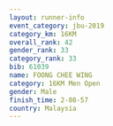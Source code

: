 ```yaml
---
layout: runner-info 
event_category: jbu-2019 
category_km: 16KM  
overall_rank: 42
gender_rank: 33
category_rank: 33
bib: 61039
name: FOONG CHEE WING
category: 16KM Men Open
gender: Male
finish_time: 2-08-57
country: Malaysia
---
```

